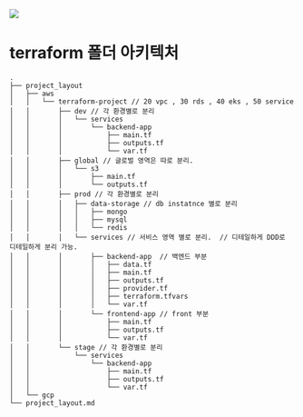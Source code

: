 <a href="https://github.com/azjaehyun"><img src="https://hits.seeyoufarm.com/api/count/incr/badge.svg?url=https%3A%2F%2Fgithub.com%2Fazjaehyun&count_bg=%23000000&title_bg=%23000000&icon=github.svg&icon_color=%23E7E7E7&title=GitHub&edge_flat=false)"/></a>

terraform 폴더 아키텍처 
============
~~~
.
├── project_layout
│   ├── aws
│   │   └── terraform-project // 20 vpc , 30 rds , 40 eks , 50 service
│   │       ├── dev // 각 환경별로 분리 
│   │       │   └── services
│   │       │       └── backend-app
│   │       │           ├── main.tf
│   │       │           ├── outputs.tf
│   │       │           └── var.tf
│   │       ├── global // 글로벌 영역은 따로 분리.
│   │       │   └── s3
│   │       │       ├── main.tf
│   │       │       └── outputs.tf
│   │       ├── prod // 각 환경별로 분리 
│   │       │   ├── data-storage // db instatnce 별로 분리
│   │       │   │   ├── mongo
│   │       │   │   ├── mysql
│   │       │   │   └── redis
│   │       │   └── services // 서비스 영역 별로 분리.  // 디테일하게 DDD로 디테일하게 분리 가능.
│   │       │       ├── backend-app  // 백엔드 부분
│   │       │       │   ├── data.tf
│   │       │       │   ├── main.tf
│   │       │       │   ├── outputs.tf
│   │       │       │   ├── provider.tf
│   │       │       │   ├── terraform.tfvars
│   │       │       │   └── var.tf
│   │       │       └── frontend-app // front 부분
│   │       │           ├── main.tf
│   │       │           ├── outputs.tf
│   │       │           └── var.tf
│   │       └── stage // 각 환경별로 분리 
│   │           └── services
│   │               └── backend-app
│   │                   ├── main.tf
│   │                   ├── outputs.tf
│   │                   └── var.tf
│   └── gcp
└── project_layout.md
~~~